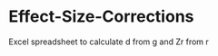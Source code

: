Effect-Size-Corrections
=======================

Excel spreadsheet to calculate d from g and Zr from r

